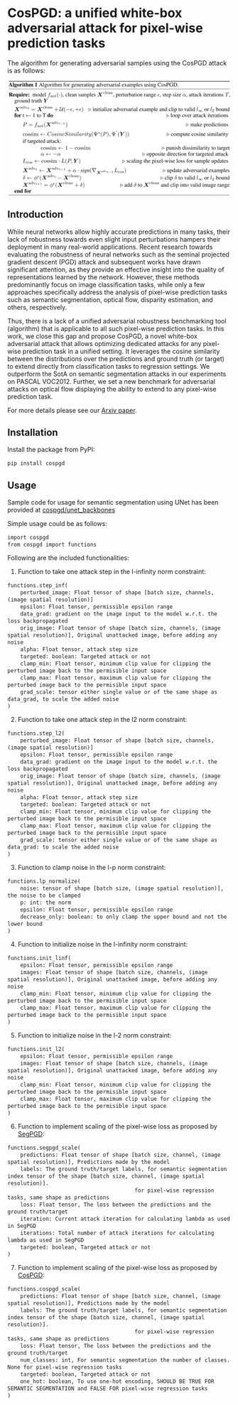 # CosPGD: a unified white-box adversarial attack for pixel-wise prediction tasks
The algorithm for generating adversarial samples using the CosPGD attack is as follows:

<img align="center" src="assets/cospgd_algo.png" width="1050">


## Introduction

While neural networks allow highly accurate predictions in many tasks, their lack of robustness towards even slight input perturbations hampers their deployment in many real-world applications.
Recent research towards evaluating the robustness of neural networks such as the seminal projected gradient descent (PGD) attack and subsequent works have drawn significant attention, as they provide an effective insight into the quality of representations learned by the network.
However, these methods predominantly focus on image classification tasks, while only a few approaches specifically address the analysis of pixel-wise prediction tasks such as semantic segmentation, optical flow, disparity estimation, and others, respectively. 

Thus, there is a lack of a unified adversarial robustness benchmarking tool (algorithm) that is applicable to all such pixel-wise prediction tasks.
In this work, we close this gap and propose CosPGD, a novel white-box adversarial attack that allows optimizing dedicated attacks for any pixel-wise prediction task in a unified setting.
It leverages the cosine similarity between the distributions over the predictions and ground truth (or target) to extend directly from classification tasks to regression settings. 
We outperform the SotA on semantic segmentation attacks in our experiments on PASCAL VOC2012.
Further, we set a new benchmark for adversarial attacks on optical flow displaying the ability to extend to any pixel-wise prediction task.

For more details please see our [Arxiv paper](https://arxiv.org/abs/2302.02213).

## Installation

Install the package from PyPI:
```
pip install cospgd
```

## Usage
Sample code for usage for semantic segmentation using UNet has been provided at [cospgd/unet_backbones](https://github.com/shashankskagnihotri/cospgd/tree/main/unet_backbones)

Simple usage could be as follows:
```
import cospgd
from cospgd import functions
```

Following are the included functionalities:

1. Function to take one attack step in the l-infinity norm constraint:
```
functions.step_inf(
    perturbed_image: Float tensor of shape [batch size, channels, (image spatial resolution)]
    epsilon: Float tensor, permissible epsilon range
    data_grad: gradient on the image input to the model w.r.t. the loss backpropagated
    orig_image: Float tensor of shape [batch size, channels, (image spatial resolution)], Original unattacked image, before adding any noise
    alpha: Float tensor, attack step size
    targeted: boolean: Targeted attack or not
    clamp_min: Float tensor, minimum clip value for clipping the perturbed image back to the permisible input space
    clamp_max: Float tensor, maximum clip value for clipping the perturbed image back to the permisible input space
    grad_scale: tensor either single value or of the same shape as data_grad, to scale the added noise
)
```

2. Function to take one attack step in the l2 norm constraint:
```
functions.step_l2(
    perturbed_image: Float tensor of shape [batch size, channels, (image spatial resolution)]
    epsilon: Float tensor, permissible epsilon range
    data_grad: gradient on the image input to the model w.r.t. the loss backpropagated
    orig_image: Float tensor of shape [batch size, channels, (image spatial resolution)], Original unattacked image, before adding any noise
    alpha: Float tensor, attack step size
    targeted: boolean: Targeted attack or not
    clamp_min: Float tensor, minimum clip value for clipping the perturbed image back to the permisible input space
    clamp_max: Float tensor, maximum clip value for clipping the perturbed image back to the permisible input space
    grad_scale: tensor either single value or of the same shape as data_grad: to scale the added noise
)   
```

3. Function to clamp noise in the l-p norm constraint:
```
functions.lp_normalize(    
    noise: tensor of shape [batch size, (image spatial resolution)], the noise to be clamped
    p: int: the norm
    epsilon: Float tensor, permissible epsilon range
    decrease_only: boolean: to only clamp the upper bound and not the lower bound
)
```

4. Function to initialize noise in the l-infinity norm constraint:
```
functions.init_linf(
    epsilon: Float tensor, permissible epsilon range
    images: Float tensor of shape [batch size, channels, (image spatial resolution)], Original unattacked image, before adding any noise    
    clamp_min: Float tensor, minimum clip value for clipping the perturbed image back to the permisible input space
    clamp_max: Float tensor, maximum clip value for clipping the perturbed image back to the permisible input space    
)
```

5. Function to initialize noise in the l-2 norm constraint:
```
functions.init_l2(
    epsilon: Float tensor, permissible epsilon range
    images: Float tensor of shape [batch size, channels, (image spatial resolution)], Original unattacked image, before adding any noise    
    clamp_min: Float tensor, minimum clip value for clipping the perturbed image back to the permisible input space
    clamp_max: Float tensor, maximum clip value for clipping the perturbed image back to the permisible input space
)
```

6. Function to implement scaling of the pixel-wise loss as proposed by [SegPGD](https://arxiv.org/abs/2207.12391):     
```
functions.segpgd_scale(
    predictions: Float tensor of shape [batch size, channel, (image spatial resolution)], Predictions made by the model
    labels: The ground truth/target labels, for semantic segmentation index tensor of the shape [batch size, channel, (image spatial resolution)].
                                        for pixel-wise regression tasks, same shape as predictions
    loss: Float tensor, The loss between the predictions and the ground truth/target
    iteration: Current attack iteration for calculating lambda as used in SegPGD
    iterations: Total number of attack iterations for calculating lambda as used in SegPGD
    targeted: boolean, Targeted attack or not
)    
```

7. Function to implement scaling of the pixel-wise loss as proposed by [CosPGD](https://arxiv.org/abs/2302.02213):
```
functions.cospgd_scale(
    predictions: Float tensor of shape [batch size, channel, (image spatial resolution)], Predictions made by the model
    labels: The ground truth/target labels, for semantic segmentation index tensor of the shape [batch size, channel, (image spatial resolution)].
                                        for pixel-wise regression tasks, same shape as predictions
    loss: Float tensor, The loss between the predictions and the ground truth/target
    num_classes: int, For semantic segmentation the number of classes. None for pixel-wise regression tasks
    targeted: boolean, Targeted attack or not
    one_hot: boolean, To use one-hot encoding, SHOULD BE TRUE FOR SEMANTIC SEGMENTATION and FALSE FOR pixel-wise regression tasks    
)
```

